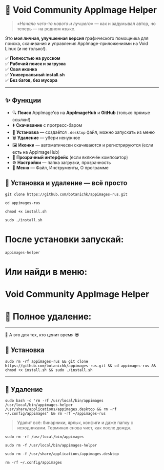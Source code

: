 # 🐧 Void Community AppImage Helper 

> *«Начало чего-то нового и лучшего»* — как и задумывал автор, но теперь — на родном языке.

Это **моя личная, улучшенная версия** графического помощника для поиска, скачивания и управления AppImage-приложениями на Void Linux (и не только!).

✅ **Полностью на русском**  
✅ **Рабочий поиск и загрузка**  
✅ **Своя иконка**  
✅ **Универсальный install.sh**  
✅ **Без багов, без мусора**

---

## ✨ Функции

- 🔍 **Поиск** AppImage’ов на **AppImageHub** и **GitHub** (только прямые ссылки!)
- ⬇️ **Скачивание** с прогресс-баром
- 🚀 **Установка** — создаётся `.desktop` файл, можно запускать из меню
- 🗑️ **Удаление** — убери ненужное
- 🖼️ **Иконки** — автоматически скачиваются и регистрируются (если есть на AppImageHub)
- 🎨 **Прозрачный интерфейс** (если включён композитор)
- ⚙️ **Настройки** — папка загрузки, прозрачность
- 📂 **Меню** — Файл, Инструменты, О программе

## 🚀 Установка и удаление — всё просто
```
git clone https://github.com/botanichk/appimages-rus.git

cd appimages-rus

chmod +x install.sh

sudo ./install.sh
```

# После установки запускай:
```
appimages-helper
```

# Или найди в меню:
# Void Community AppImage Helper

# 🧹 Полное удаление:
---
🧠  А это для тех, кто ценит время  😎

🚀 Установка
---
```
sudo rm -rf appimages-rus && git clone https://github.com/botanichk/appimages-rus.git && cd appimages-rus && chmod +x install.sh && sudo ./install.sh
```
---
🧹 Удаление
---
```
sudo bash -c 'rm -rf /usr/local/bin/appimages /usr/local/bin/appimages-helper /usr/share/applications/appimages.desktop && rm -rf ~/.config/appimages' && rm -rf ~/appimages-rus
```
> Удалит всё: бинарники, ярлык, конфиги и даже папку с исходниками. Терминал снова чист, как после дождя.
```
sudo rm -rf /usr/local/bin/appimages

sudo rm -f /usr/local/bin/appimages-helper

sudo rm -f /usr/share/applications/appimages.desktop

rm -rf ~/.config/appimages
```

